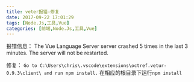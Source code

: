 ```yaml
---
title: veter报错-修复
date: 2017-09-22 17:01:29
tags: [Node.Js,工具,Vue]
categories: [前端,Node.Js,工具,Vue]
---
```

报错信息：
The Vue Language Server server crashed 5 times in the last 3 minutes. The server will not be restarted.
<!-- more -->
修复：
` Go to C:\Users\chris\.vscode\extensions\octref.vetur-0.9.3\client\ and run npm install. `
在相应的根目录下运行` npm install `